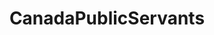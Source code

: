 ---
title: CanadaPublicServants
crosslinks:
- ottawa
- SampleSize
- CanadaPolitics
- canada
- metacanada
- perfectloops
---